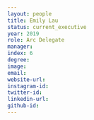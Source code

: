 ```yaml
---
layout: people
title: Emily Lau
status: current_executive
year: 2019
role: Arc Delegate
manager: 
index: 6
degree: 
image: 
email:
website-url: 
instagram-id: 
twitter-id: 
linkedin-url:
github-id: 
---
```

